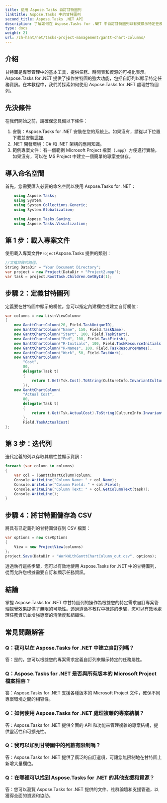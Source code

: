```yaml
---
title: 使用 Aspose.Tasks 自訂甘特圖列
linktitle: Aspose.Tasks 中的甘特圖列
second_title: Aspose.Tasks .NET API
description: 了解如何在 Aspose.Tasks for .NET 中自訂甘特圖列以有效顯示特定任務資訊。
type: docs
weight: 21
url: /zh-hant/net/tasks-project-management/gantt-chart-columns/
---
```

## 介紹
甘特圖是專案管理中的基本工具，提供任務、時間表和資源的可視化表示。 Aspose.Tasks for .NET 提供了操作甘特圖的強大功能，包括自訂列以顯示特定任務資訊。在本教程中，我們將探索如何使用 Aspose.Tasks for .NET 處理甘特圖列。
## 先決條件
在我們開始之前，請確保您具備以下條件：
1. 安裝：Aspose.Tasks for .NET 安裝在您的系統上。如果沒有，請從以下位置下載並安裝[這裡](https://releases.aspose.com/tasks/net/).
2. .NET 開發環境：C# 和 .NET 架構的應用知識。
3. 範例專案文件：有一個範例 Microsoft Project 檔案（`.mpp`）方便進行實驗。如果沒有，可以在 MS Project 中建立一個簡單的專案並儲存。

## 導入命名空間
首先，您需要匯入必要的命名空間以使用 Aspose.Tasks for .NET：
```csharp
    using Aspose.Tasks;
    using System;
    using System.Collections.Generic;
    using System.Globalization;
    
    using Aspose.Tasks.Saving;
    using Aspose.Tasks.Visualization;
```
## 第 1 步：載入專案文件
使用載入專案文件`Project`Aspose.Tasks 提供的類別：
```csharp
//文檔目錄的路徑。
String DataDir = "Your Document Directory";
var project = new Project(DataDir + "Project2.mpp");
var task = project.RootTask.Children.GetById(1);
```
## 步驟 2：定義甘特圖列
定義要在甘特圖中顯示的欄位。您可以指定內建欄位或建立自訂欄位：
```csharp
var columns = new List<ViewColumn>
{
    new GanttChartColumn(20, Field.TaskUniqueID),
    new GanttChartColumn("Name", 150, Field.TaskName),
    new GanttChartColumn("Start", 100, Field.TaskStart),
    new GanttChartColumn("End", 100, Field.TaskFinish),
    new GanttChartColumn("R-Initials", 100, Field.TaskResourceInitials),
    new GanttChartColumn("R-Names", 100, Field.TaskResourceNames),
    new GanttChartColumn("Work", 50, Field.TaskWork),
    new GanttChartColumn(
        "Cost", 
        80,
        delegate(Task t)
        {
            return t.Get(Tsk.Cost).ToString(CultureInfo.InvariantCulture);
        }),
    new GanttChartColumn(
        "Actual Cost", 
        80,
        delegate(Task t)
        {
            return t.Get(Tsk.ActualCost).ToString(CultureInfo.InvariantCulture);
        },
        Field.TaskActualCost)
};
```
## 第 3 步：迭代列
迭代定義的列以存取其屬性並顯示資訊：
```csharp
foreach (var column in columns)
{
    var col = (GanttChartColumn)column;
    Console.WriteLine("Column Name: " + col.Name);
    Console.WriteLine("Column Field: " + col.Field);
    Console.WriteLine("Column Text: " + col.GetColumnText(task));
    Console.WriteLine();
}
```
## 步驟 4：將甘特圖儲存為 CSV
將具有已定義列的甘特圖儲存到 CSV 檔案：
```csharp
var options = new CsvOptions
{
    View = new ProjectView(columns)
};
project.Save(DataDir + "WorkWithGanttChartColumn_out.csv", options);
```
透過執行這些步驟，您可以有效地使用 Aspose.Tasks for .NET 中的甘特圖列，從而允許您根據需要自訂和顯示任務資訊。

## 結論
掌握 Aspose.Tasks for .NET 中甘特圖列的操作為根據您的特定需求自訂專案管理視覺效果提供了無限的可能性。透過遵循本教程中概述的步驟，您可以有效地處理任務資訊並增強專案的清晰度和組織性。
## 常見問題解答
### Q：我可以在 Aspose.Tasks for .NET 中建立自訂列嗎？
答：是的，您可以根據您的專案需求定義自訂列來顯示特定的任務屬性。
### Q：Aspose.Tasks for .NET 是否與所有版本的 Microsoft Project 檔案相容？
答：Aspose.Tasks for .NET 支援各種版本的 Microsoft Project 文件，確保不同專案環境之間的相容性。
### Q：如何使用 Aspose.Tasks for .NET 處理複雜的專案結構？
答：Aspose.Tasks for .NET 提供全面的 API 和功能來管理複雜的專案結構，提供靈活性和可擴充性。
### Q：我可以加到甘特圖中的列數有限制嗎？
答：Aspose.Tasks for .NET 提供了廣泛的自訂選項，可讓您無限制地在甘特圖上新增大量欄位。
### Q：在哪裡可以找到 Aspose.Tasks for .NET 的其他支援和資源？
答：您可以瀏覽 Aspose.Tasks for .NET 提供的文件、社群論壇和支援管道，以獲得全面的資源和協助。